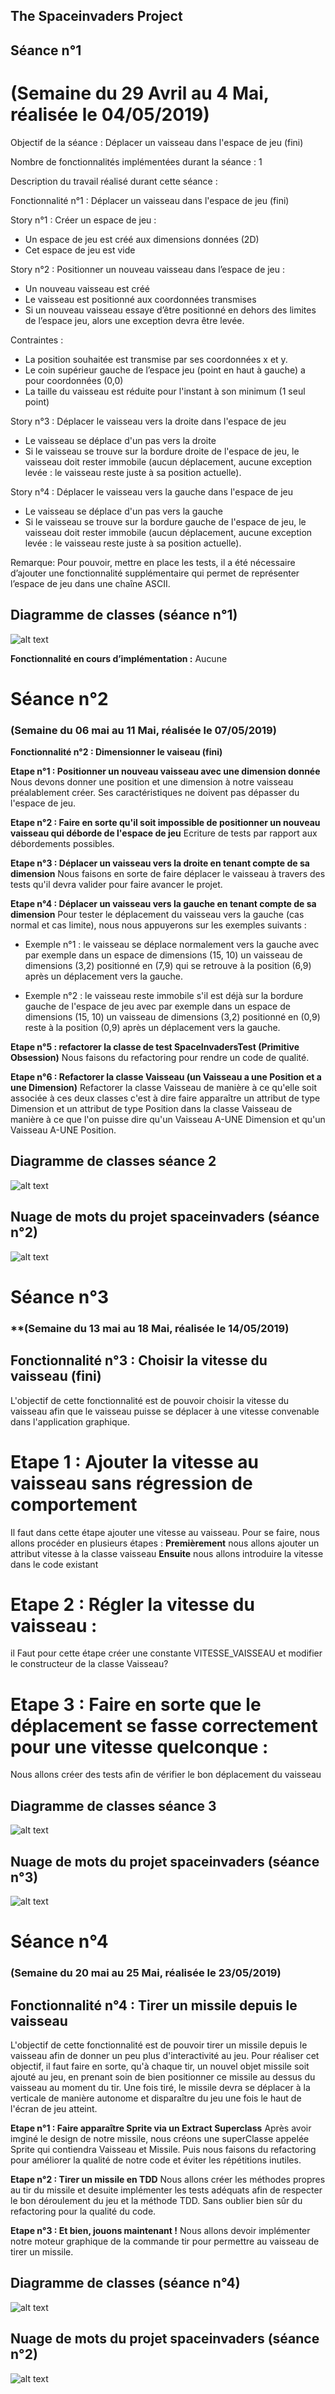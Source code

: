 ## The Spaceinvaders Project

## Séance n°1
# (Semaine du 29 Avril au 4 Mai, réalisée le 04/05/2019)

Objectif de la séance : Déplacer un vaisseau dans l'espace de jeu (fini)

Nombre de fonctionnalités implémentées durant la séance : 1

Description du travail réalisé durant cette séance :

Fonctionnalité n°1 : Déplacer un vaisseau dans l'espace de jeu (fini)

Story n°1 : Créer un espace de jeu :
- Un espace de jeu est créé aux dimensions données (2D) 
- Cet espace de jeu est vide


Story n°2 : Positionner un nouveau vaisseau dans l’espace de jeu :
- Un nouveau vaisseau est créé
- Le vaisseau est positionné aux coordonnées transmises
- Si un nouveau vaisseau essaye d’être positionné en dehors des limites de l’espace jeu, alors une exception devra être levée.

 Contraintes :
  - La position souhaitée est transmise par ses coordonnées x et y.
  - Le coin supérieur gauche de l’espace jeu (point en haut à gauche) a pour coordonnées (0,0)
  - La taille du vaisseau est réduite pour l'instant à son minimum (1 seul point)    


Story n°3 : Déplacer le vaisseau vers la droite dans l'espace de jeu
- Le vaisseau se déplace d'un pas vers la droite 
- Si le vaisseau se trouve sur la bordure droite de l'espace de jeu, le vaisseau doit rester immobile (aucun déplacement, aucune exception levée : le vaisseau reste juste à sa position actuelle).


Story n°4 : Déplacer le vaisseau vers la gauche dans l'espace de jeu
- Le vaisseau se déplace d'un pas vers la gauche 
- Si le vaisseau se trouve sur la bordure gauche de l'espace de jeu, le vaisseau doit rester immobile (aucun déplacement, aucune exception levée : le vaisseau reste juste à sa position actuelle).

Remarque: Pour pouvoir, mettre en place les tests, il a été nécessaire d’ajouter une fonctionnalité supplémentaire qui permet de représenter l’espace de jeu dans une chaîne ASCII.

## **Diagramme de classes (séance n°1)**

![alt text](https://github.com/albanducos40/spaceinvaders/blob/master/diagramme1.PNG)

__**Fonctionnalité en cours d’implémentation :**__ Aucune


# **Séance n°2**
### (Semaine du 06 mai au 11 Mai, réalisée le 07/05/2019)

 **Fonctionnalité n°2 : Dimensionner le vaiseau (fini)**

**Etape n°1 : Positionner un nouveau vaisseau avec une dimension donnée**
Nous devons donner une position et une dimension à notre vaisseau préalablement créer. Ses caractéristiques ne doivent pas dépasser du l'espace de jeu.

**Etape n°2 : Faire en sorte qu'il soit impossible de positionner un nouveau vaisseau qui déborde de l'espace de jeu**
Ecriture de tests par rapport aux débordements possibles.

**Etape n°3 : Déplacer un vaisseau vers la droite en tenant compte de sa dimension**
Nous faisons en sorte de faire déplacer le vaisseau à travers des tests qu'il devra valider pour faire avancer le projet.

**Etape n°4 : Déplacer un vaisseau vers la gauche en tenant compte de sa dimension**
Pour tester le déplacement du vaisseau vers la gauche (cas normal et cas limite), nous nous appuyerons sur les exemples suivants :

- Exemple n°1 : le vaisseau se déplace normalement vers la gauche avec par exemple dans un espace de dimensions (15, 10) un vaisseau de dimensions (3,2) positionné en (7,9) qui se retrouve à la position (6,9) après un déplacement vers la gauche.

- Exemple n°2 : le vaisseau reste immobile s'il est déjà sur la bordure gauche de l'espace de jeu avec par exemple dans un espace de dimensions (15, 10) un vaisseau de dimensions (3,2) positionné en (0,9) reste à la position (0,9) après un déplacement vers la gauche.

**Etape n°5 : refactorer la classe de test SpaceInvadersTest (Primitive Obsession)**
Nous faisons du refactoring pour rendre un code de qualité.

**Etape n°6 : Refactorer la classe Vaisseau (un Vaisseau a une Position et a une Dimension)**
Refactorer la classe Vaisseau de manière à ce qu'elle soit associée à ces deux classes c'est à dire faire apparaître un attribut de type Dimension et un attribut de type Position dans la classe Vaisseau de manière à ce que l'on puisse dire qu'un Vaisseau A-UNE Dimension et qu'un Vaisseau A-UNE Position.

## **Diagramme de classes séance 2**
![alt text](https://github.com/JeffAnnan/spaceinvaders/blob/master/data/s1Data/diagrammeClasseRapport1.jpg)

## **Nuage de mots du projet spaceinvaders (séance n°2)**
![alt text](https://github.com/JeffAnnan/spaceinvaders/blob/master/data/s1Data/spaceinvadersWordCloudSeance1.jpg)

# **Séance n°3**
### **(Semaine du 13 mai au 18 Mai, réalisée le 14/05/2019) 

## **Fonctionnalité n°3 : Choisir la vitesse du vaisseau (fini)**
L'objectif de cette fonctionnalité est de pouvoir choisir la vitesse du vaisseau afin que le vaisseau puisse se déplacer à une vitesse convenable dans l'application graphique.

# Etape 1 : Ajouter la vitesse au vaisseau sans régression de comportement
Il faut dans cette étape ajouter une vitesse au vaisseau.
Pour se faire, nous allons procéder en plusieurs étapes :
**Premièrement** nous allons ajouter un attribut vitesse à la classe vaisseau
**Ensuite** nous allons introduire la vitesse dans le code existant

# Etape 2 : Régler la vitesse du vaisseau :
il Faut pour cette étape créer une constante VITESSE_VAISSEAU et modifier le constructeur de la classe Vaisseau?

# Etape 3 : Faire en sorte que le déplacement se fasse correctement pour une vitesse quelconque :
Nous allons créer des tests afin de vérifier le bon déplacement du vaisseau

## **Diagramme de classes séance 3**
![alt text](https://github.com/albanducos40/spaceinvaders/blob/master/Diagramme3.PNG)

## **Nuage de mots du projet spaceinvaders (séance n°3)**
![alt text](https://github.com/albanducos40/spaceinvaders/blob/master/nuageMots3.PNG)


# **Séance n°4**
### (Semaine du 20 mai au 25 Mai, réalisée le 23/05/2019)

## **Fonctionnalité n°4 : Tirer un missile depuis le vaisseau**

L'objectif de cette fonctionnalité est de pouvoir tirer un missile depuis le vaisseau afin de donner un peu plus d'interactivité au jeu.
Pour réaliser cet objectif, il faut faire en sorte, qu'à chaque tir, un nouvel objet missile soit ajouté au jeu, en prenant soin de bien positionner ce missile au dessus du vaisseau au moment du tir. Une fois tiré, le missile devra se déplacer à la verticale de manière autonome et disparaître du jeu une fois le haut de l'écran de jeu atteint.

**Etape n°1 : Faire apparaître Sprite via un Extract Superclass**
Après avoir imginé le design de notre missile, nous créons une superClasse appelée Sprite qui contiendra Vaisseau et Missile.
Puis nous faisons du refactoring pour améliorer la qualité de notre code et éviter les répétitions inutiles.

**Etape n°2 : Tirer un missile en TDD**
Nous allons créer les méthodes propres au tir du missile et desuite implémenter les tests adéquats afin de respecter le bon déroulement du jeu et la méthode TDD. Sans oublier bien sûr du refactoring pour la qualité du code.

**Etape n°3 : Et bien, jouons maintenant !**
Nous allons devoir implémenter notre moteur graphique de la commande tir pour permettre au vaisseau de tirer un missile.

## **Diagramme de classes (séance n°4)**
![alt text](https://github.com/albanducos40/spaceinvaders/blob/master/Diagramme4.PNG)

## **Nuage de mots du projet spaceinvaders (séance n°2)**

![alt text](https://github.com/albanducos40/spaceinvaders/blob/master/nuageMots4.PNG)
